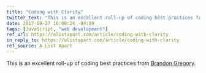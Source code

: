 ```yaml
---
title: "Coding with Clarity"
twitter_text: "This is an excellent roll-up of coding best practices from @authorbrandong"
date: 2017-10-27 16:08:24 -04:00
tags: [JavaScript, "web development"]
ref_url: https://alistapart.com/article/coding-with-clarity
in_reply_to: https://alistapart.com/article/coding-with-clarity
ref_source: A List Apart
---
```


This is an excellent roll-up of coding best practices from [Brandon Gregory](http://twitter.com/authorbrandong).